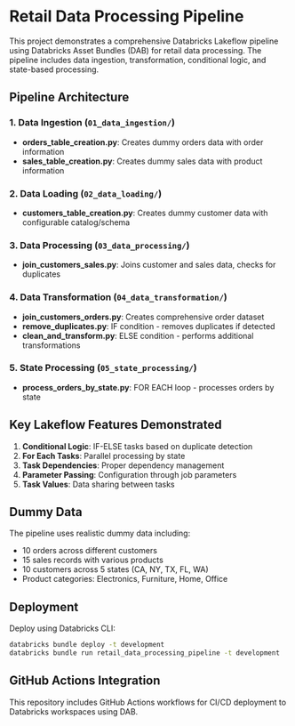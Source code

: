 # Retail Data Processing Pipeline

This project demonstrates a comprehensive Databricks Lakeflow pipeline using Databricks Asset Bundles (DAB) for retail data processing. The pipeline includes data ingestion, transformation, conditional logic, and state-based processing.

## Pipeline Architecture

### 1. Data Ingestion (`01_data_ingestion/`)
- **orders_table_creation.py**: Creates dummy orders data with order information
- **sales_table_creation.py**: Creates dummy sales data with product information

### 2. Data Loading (`02_data_loading/`)
- **customers_table_creation.py**: Creates dummy customer data with configurable catalog/schema

### 3. Data Processing (`03_data_processing/`)
- **join_customers_sales.py**: Joins customer and sales data, checks for duplicates

### 4. Data Transformation (`04_data_transformation/`)
- **join_customers_orders.py**: Creates comprehensive order dataset
- **remove_duplicates.py**: IF condition - removes duplicates if detected
- **clean_and_transform.py**: ELSE condition - performs additional transformations

### 5. State Processing (`05_state_processing/`)
- **process_orders_by_state.py**: FOR EACH loop - processes orders by state

## Key Lakeflow Features Demonstrated

1. **Conditional Logic**: IF-ELSE tasks based on duplicate detection
2. **For Each Tasks**: Parallel processing by state
3. **Task Dependencies**: Proper dependency management
4. **Parameter Passing**: Configuration through job parameters
5. **Task Values**: Data sharing between tasks

## Dummy Data

The pipeline uses realistic dummy data including:
- 10 orders across different customers
- 15 sales records with various products
- 10 customers across 5 states (CA, NY, TX, FL, WA)
- Product categories: Electronics, Furniture, Home, Office

## Deployment

Deploy using Databricks CLI:
```bash
databricks bundle deploy -t development
databricks bundle run retail_data_processing_pipeline -t development
```

## GitHub Actions Integration

This repository includes GitHub Actions workflows for CI/CD deployment to Databricks workspaces using DAB.